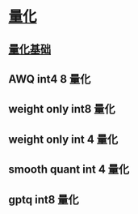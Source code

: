 # [量化]()
## [量化基础](https://zhuanlan.zhihu.com/p/505570612)
## AWQ int4 8 量化
## weight only int8 量化
## weight only int 4 量化
## smooth quant int 4 量化
## gptq int8 量化
